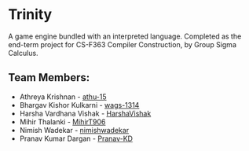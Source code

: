 # Trinity
A game engine bundled with an interpreted language. Completed as the end-term project for CS-F363 Compiler Construction, by Group Sigma Calculus.

## Team Members:
- Athreya Krishnan - [athu-15](https://github.com/athu-15)
- Bhargav Kishor Kulkarni - [wags-1314](https://github.com/wags-1314)
- Harsha Vardhana Vishak - [HarshaVishak](https://github.com/HarshaVishak)
- Mihir Thalanki - [MihirT906](https://github.com/MihirT906)
- Nimish Wadekar - [nimishwadekar](https://github.com/nimishwadekar)
- Pranav Kumar Dargan - [Pranav-KD](https://github.com/Pranav-KD)
